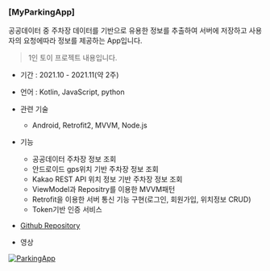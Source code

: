 ### [MyParkingApp]

공공데이터 중 주차장 데이터를 기반으로 유용한 정보를 추출하여 서버에 저장하고 사용자의 요청에따라 정보를 제공하는 App입니다.

> 1인 토이 프로젝트 내용입니다.

- 기간 : 2021.10 - 2021.11(약 2주)
- 언어 : Kotlin, JavaScript, python
- 관련 기술
  - Android, Retrofit2, MVVM, Node.js

- 기능
  - 공공데이터 주차장 정보 조회
  - 안드로이드 gps위치 기반 주차장 정보 조회
  - Kakao REST API 위치 정보 기반 주차장 정보 조회
  - ViewModel과 Repositry를 이용한 MVVM패턴
  - Retrofit을 이용한 서버 통신 기능 구현(로그인, 회원가입, 위치정보 CRUD)
  - Token기반 인증 서비스
 
- [Github Repository](https://github.com/donghyun-Kim0405/MyParkingApp)

- 영상 

[![ParkingApp](http://img.youtube.com/vi/hthT4XSyd_o/0.jpg)](https://youtu.be/hthT4XSyd_o)

